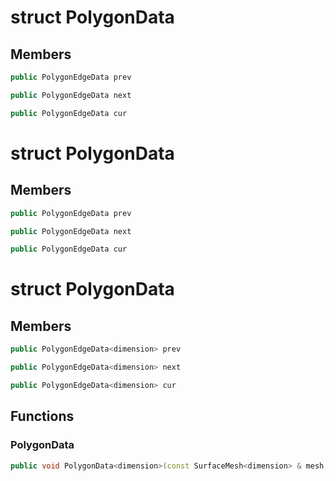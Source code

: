 # struct PolygonData


## Members

```cpp
public PolygonEdgeData prev
```

```cpp
public PolygonEdgeData next
```

```cpp
public PolygonEdgeData cur
```



# struct PolygonData


## Members

```cpp
public PolygonEdgeData prev
```

```cpp
public PolygonEdgeData next
```

```cpp
public PolygonEdgeData cur
```



# struct PolygonData


## Members

```cpp
public PolygonEdgeData<dimension> prev
```

```cpp
public PolygonEdgeData<dimension> next
```

```cpp
public PolygonEdgeData<dimension> cur
```



## Functions

### PolygonData

```cpp
public void PolygonData<dimension>(const SurfaceMesh<dimension> & mesh, PolygonEdge edge)
```




